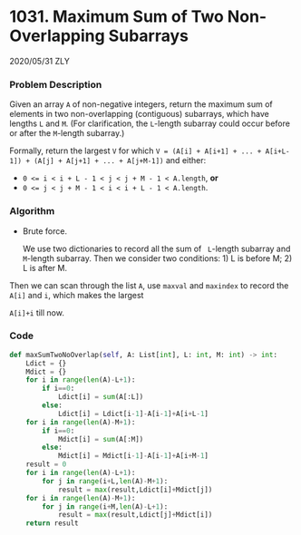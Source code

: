 # 1031. Maximum Sum of Two Non-Overlapping Subarrays

2020/05/31 ZLY

### Problem Description

Given an array `A` of non-negative integers, return the maximum sum of elements in two non-overlapping (contiguous) subarrays, which have lengths `L` and `M`. (For clarification, the `L`-length subarray could occur before or after the `M`-length subarray.)

Formally, return the largest `V` for which `V = (A[i] + A[i+1] + ... + A[i+L-1]) + (A[j] + A[j+1] + ... + A[j+M-1])` and either:

- `0 <= i < i + L - 1 < j < j + M - 1 < A.length`, **or**
- `0 <= j < j + M - 1 < i < i + L - 1 < A.length`.



### Algorithm

- Brute force.

  We use two dictionaries to record all the sum of ` L`-length subarray and `M`-length subarray. Then we consider two conditions: 1) L is before M; 2) L is after M.

Then we can scan through the list `A`, use `maxval` and `maxindex` to record the `A[i]` and `i`, which makes the largest 

`A[i]+i` till now.

### Code

```python
def maxSumTwoNoOverlap(self, A: List[int], L: int, M: int) -> int:
    Ldict = {}
    Mdict = {}
    for i in range(len(A)-L+1):
        if i==0:
            Ldict[i] = sum(A[:L])
        else:
            Ldict[i] = Ldict[i-1]-A[i-1]+A[i+L-1]
    for i in range(len(A)-M+1):
        if i==0:
            Mdict[i] = sum(A[:M])
        else:
            Mdict[i] = Mdict[i-1]-A[i-1]+A[i+M-1]
    result = 0
    for i in range(len(A)-L+1):
        for j in range(i+L,len(A)-M+1):
            result = max(result,Ldict[i]+Mdict[j])
    for i in range(len(A)-M+1):
        for j in range(i+M,len(A)-L+1):
            result = max(result,Ldict[j]+Mdict[i])
    return result
```